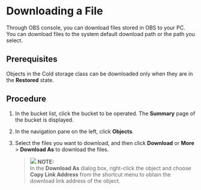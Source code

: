 # Downloading a File<a name="obs_03_0317"></a>

Through OBS console, you can download files stored in OBS to your PC. You can download files to the system default download path or the path you select.

## Prerequisites<a name="section787022922610"></a>

Objects in the Cold storage class can be downloaded only when they are in the  **Restored**  state.

## Procedure<a name="section62007849"></a>

1.  In the bucket list, click the bucket to be operated. The  **Summary**  page of the bucket is displayed.
2.  In the navigation pane on the left, click  **Objects**.
3.  Select the files you want to download, and then click  **Download**  or  **More**  \>  **Download As**  to download the files.

    >![](/images/icon-note.gif) **NOTE:**   
    >In the  **Download As**  dialog box, right-click the object and choose  **Copy Link Address**  from the shortcut menu to obtain the download link address of the object.  


